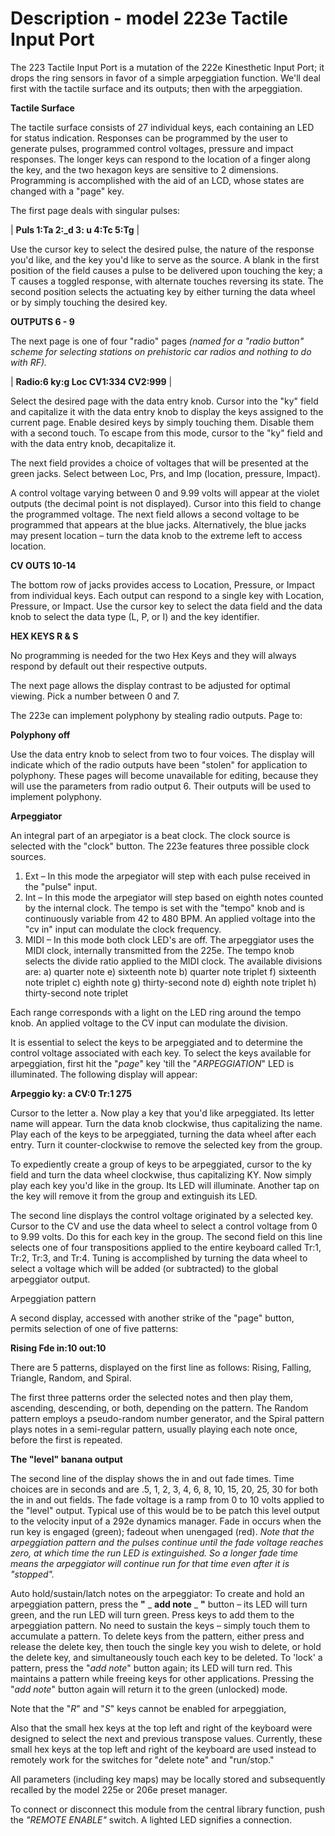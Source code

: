 # Description - model 223e Tactile Input Port

The 223 Tactile Input Port is a mutation of the 222e Kinesthetic Input Port; it drops the ring sensors in favor of a simple arpeggiation function. We'll deal first with the tactile surface and its outputs; then with the arpeggiation.

**Tactile Surface**

The tactile surface consists of 27 individual keys, each containing an LED for status indication. Responses can be programmed by the user to generate pulses, programmed control voltages, pressure and impact responses. The longer keys can respond to the location of a finger along the key, and the two hexagon keys are sensitive to 2 dimensions. Programming is accomplished with the aid of an LCD, whose states are changed with a "page" key.

The first page deals with singular pulses:

| **Puls 1:Ta 2:_d
3: u 4:Tc 5:Tg** |


Use the cursor key to select the desired pulse, the nature of the response you'd like, and the key you'd like to serve as the source. A blank in the first position of the field causes a pulse to be delivered upon touching the key; a T causes a toggled response, with alternate touches reversing its state. The second position selects the actuating key by either turning the data wheel or by simply touching the desired key.

**OUTPUTS 6 - 9**

The next page is one of four "radio" pages _(named for a "radio button" scheme for selecting stations on prehistoric car radios and nothing to do with RF)._

| **Radio:6 ky:g Loc
CV1:334 CV2:999** |

Select the desired page with the data entry knob. Cursor into the "ky" field and capitalize it with the data entry knob to display the keys assigned to the current page. Enable desired keys by simply touching them. Disable them with a second touch. To escape from this mode, cursor to the "ky" field and with the data entry knob, decapitalize it.

The next field provides a choice of voltages that will be presented at the green jacks. Select between Loc, Prs, and Imp (location, pressure, Impact).

A control voltage varying between 0 and 9.99 volts will appear at the violet outputs (the decimal point is not displayed). Cursor into this field to change the programmed voltage. The next field allows a second voltage to be programmed that appears at the blue jacks. Alternatively, the blue jacks may present location – turn the data knob to the extreme left to access location.

**CV OUTS 10-14**

The bottom row of jacks provides access to Location, Pressure, or Impact from individual keys. Each output can respond to a single key with Location, Pressure, or Impact. Use the cursor key to select the data field and the data knob to select the data type (L, P, or I) and the key identifier.

**HEX KEYS R & S**

No programming is needed for the two Hex Keys and they will always respond by default out their respective outputs.

The next page allows the display contrast to be adjusted for optimal viewing. Pick a number between 0 and 7.

The 223e can implement polyphony by stealing radio outputs. Page to:

**Polyphony off**

Use the data entry knob to select from two to four voices. The display will indicate which of the radio outputs have been "stolen" for application to polyphony. These pages will become unavailable for editing, because they will use the parameters from radio output 6. Their outputs will be used to implement polyphony.

**Arpeggiator**

An integral part of an arpegiator is a beat clock. The clock source is selected with the "clock" button. The 223e features three possible clock sources.

1. Ext – In this mode the arpegiator will step with each pulse received in the "pulse" input.
2. Int – In this mode the arpegiator will step based on eighth notes counted by the internal clock. The tempo is set with the "tempo" knob and is continuously variable from 42 to 480 BPM. An applied voltage into the "cv in" input can modulate the clock frequency.
3. MIDI – In this mode both clock LED's are off. The arpeggiator uses the MIDI clock, internally transmitted from the 225e. The tempo knob selects the divide ratio applied to the MIDI clock. The available divisions are:
 a) quarter note e) sixteenth note
 b) quarter note triplet f) sixteenth note triplet
 c) eighth note g) thirty-second note
 d) eighth note triplet h) thirty-second note triplet

 Each range corresponds with a light on the LED ring around the tempo knob. An applied voltage to the CV input can modulate the division.

It is essential to select the keys to be arpeggiated and to determine the control voltage associated with each key. To select the keys available for arpeggiation, first hit the "_page_" key 'till the "_ARPEGGIATION_" LED is illuminated. The following display will appear:

**Arpeggio ky: a
 CV:0 Tr:1 275**

Cursor to the letter a. Now play a key that you'd like arpeggiated. Its letter name will appear. Turn the data knob clockwise, thus capitalizing the name. Play each of the keys to be arpeggiated, turning the data wheel after each entry. Turn it counter-clockwise to remove the selected key from the group.

To expediently create a group of keys to be arpeggiated, cursor to the ky field and turn the data wheel clockwise, thus capitalizing KY. Now simply play each key you'd like in the group. Its LED will illuminate. Another tap on the key will remove it from the group and extinguish its LED.

The second line displays the control voltage originated by a selected key. Cursor to the CV and use the data wheel to select a control voltage from 0 to 9.99 volts. Do this for each key in the group. The second field on this line selects one of four transpositions applied to the entire keyboard called Tr:1, Tr:2, Tr:3, and Tr:4. Tuning is accomplished by turning the data wheel to select a voltage which will be added (or subtracted) to the global arpeggiator output.

Arpeggiation pattern

A second display, accessed with another strike of the "page" button, permits selection of one of five patterns:

**Rising
Fde in:10 out:10**

There are 5 patterns, displayed on the first line as follows:
 Rising, Falling, Triangle, Random, and Spiral.

The first three patterns order the selected notes and then play them, ascending, descending, or both, depending on the pattern. The Random pattern employs a pseudo-random number generator, and the Spiral pattern plays notes in a semi-regular pattern, usually playing each note once, before the first is repeated.

**The "level" banana output**

The second line of the display shows the in and out fade times. Time choices are in seconds and are .5, 1, 2, 3, 4, 6, 8, 10, 15, 20, 25, 30 for both the in and out fields. The fade voltage is a ramp from 0 to 10 volts applied to the "level" output. Typical use of this would be to be patch this level output to the velocity input of a 292e dynamics manager. Fade in occurs when the run key is engaged (green); fadeout when unengaged (red). _Note that the arpeggiation pattern and the pulses continue until the fade voltage reaches zero, at which time the run LED is extinguished. So a longer fade time means the arpeggiator will continue run for that time even after it is "stopped"._

Auto hold/sustain/latch notes on the arpeggiator:
 To create and hold an arpeggiation pattern, press the **"** _ **add note** _ **"** button – its LED will turn green, and the run LED will turn green. Press keys to add them to the arpeggiation pattern. No need to sustain the keys – simply touch them to accumulate a pattern. To delete keys from the pattern, either press and release the delete key, then touch the single key you wish to delete, or hold the delete key, and simultaneously touch each key to be deleted. To 'lock' a pattern, press the "_add note_" button again; its LED will turn red. This maintains a pattern while freeing keys for other applications. Pressing the "_add note_" button again will return it to the green (unlocked) mode.

Note that the "_R_" and "_S_" keys cannot be enabled for arpeggiation,

Also that the small hex keys at the top left and right of the keyboard were designed to select the next and previous transpose values. Currently, these small hex keys at the top left and right of the keyboard are used instead to remotely work for the switches for "delete note" and "run/stop."

All parameters (including key maps) may be locally stored and subsequently recalled by the model 225e or 206e preset manager.

To connect or disconnect this module from the central library function, push the _"REMOTE ENABLE"_ switch. A lighted LED signifies a connection.

